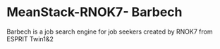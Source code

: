 # MeanStack-RNOK7- Barbech
Barbech is a job search engine for job seekers created by RNOK7 from ESPRIT Twin1&2
